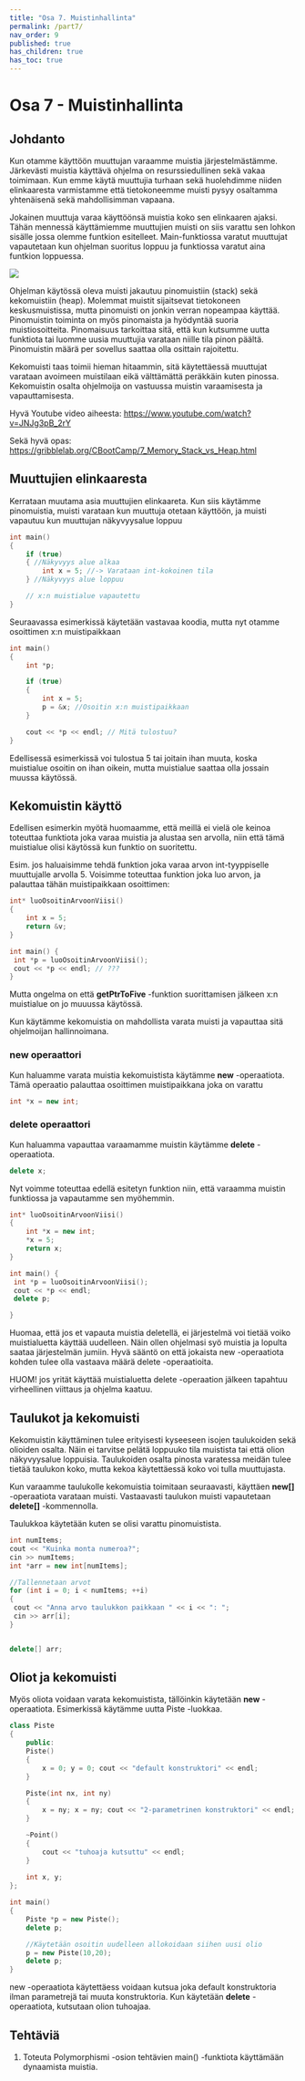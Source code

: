 ```yaml
---
title: "Osa 7. Muistinhallinta"
permalink: /part7/
nav_order: 9
published: true
has_children: true
has_toc: true
---
```


# Osa 7 - Muistinhallinta

## Johdanto

Kun otamme käyttöön muuttujan varaamme muistia järjestelmästämme. Järkevästi muistia käyttävä ohjelma on resurssiedullinen sekä vakaa toimimaan. Kun emme käytä muuttujia turhaan sekä huolehdimme niiden elinkaaresta varmistamme että tietokoneemme muisti pysyy osaltamma yhtenäisenä sekä mahdollisimman vapaana.

Jokainen muuttuja varaa käyttöönsä muistia koko sen elinkaaren ajaksi. Tähän mennessä käyttämiemme muuttujien muisti on siis varattu sen lohkon sisälle jossa olemme funtkion esitelleet. Main-funktiossa varatut muuttujat vapautetaan kun ohjelman suoritus loppuu ja funktiossa varatut aina funtkion loppuessa.

![](2020-06-27-08-11-25.png)

Ohjelman käytössä oleva muisti jakautuu pinomuistiin (stack) sekä kekomuistiin (heap). Molemmat muistit sijaitsevat tietokoneen keskusmuistissa, mutta pinomuisti on jonkin verran nopeampaa käyttää. Pinomuistin toiminta on myös pinomaista ja hyödyntää suoria muistiosoitteita. Pinomaisuus tarkoittaa sitä, että kun kutsumme uutta funktiota tai luomme uusia muuttujia varataan niille tila pinon päältä. Pinomuistin määrä per sovellus saattaa olla osittain rajoitettu. 

Kekomuisti taas toimii hieman hitaammin, sitä käytettäessä muuttujat varataan avoimeen muistilaan eikä välttämättä peräkkäin kuten pinossa. Kekomuistin osalta ohjelmoija on vastuussa muistin varaamisesta ja vapauttamisesta.



Hyvä Youtube video aiheesta:
https://www.youtube.com/watch?v=JNJg3pB_2rY

Sekä hyvä opas:
https://gribblelab.org/CBootCamp/7_Memory_Stack_vs_Heap.html

## Muuttujien elinkaaresta

Kerrataan muutama asia muuttujien elinkaareta. Kun siis käytämme pinomuistia, muisti varataan kun muuttuja otetaan käyttöön, ja muisti vapautuu kun muuttujan näkyvyysalue loppuu
```c++
int main() 
{
    if (true) 
    { //Näkyvyys alue alkaa
        int x = 5; //-> Varataan int-kokoinen tila
    } //Näkyvyys alue loppuu

    // x:n muistialue vapautettu
}
```

Seuraavassa esimerkissä käytetään vastavaa koodia, mutta nyt otamme osoittimen x:n muistipaikkaan

```c++
int main() 
{
    int *p;

    if (true) 
    {
        int x = 5;
        p = &x; //Osoitin x:n muistipaikkaan
    }

    cout << *p << endl; // Mitä tulostuu?
}
```

Edellisessä esimerkissä voi tulostua 5 tai joitain ihan muuta, koska muistialue osoitin on ihan oikein, mutta muistialue saattaa olla jossain muussa käytössä. 

## Kekomuistin käyttö

Edellisen esimerkin myötä huomaamme, että meillä ei vielä ole keinoa toteuttaa funktiota joka varaa muistia ja alustaa sen arvolla, niin että tämä muistialue olisi käytössä kun funktio on suoritettu. 

Esim. jos haluaisimme tehdä funktion joka varaa arvon int-tyyppiselle muuttujalle arvolla 5. Voisimme toteuttaa funktion joka luo arvon, ja palauttaa tähän muistipaikkaan osoittimen:

```c++
int* luoOsoitinArvoonViisi() 
{
    int x = 5;
    return &v;
}

int main() {
 int *p = luoOsoitinArvoonViisi();
 cout << *p << endl; // ???
}
```

Mutta ongelma on että **getPtrToFive** -funktion suorittamisen jälkeen x:n muistialue on jo muuussa käytössä.

Kun käytämme kekomuistia on mahdollista varata muisti ja vapauttaa sitä ohjelmoijan hallinnoimana.

### new operaattori

Kun haluamme varata muistia kekomuistista käytämme **new** -operaatiota. Tämä operaatio palauttaa osoittimen muistipaikkana joka on varattu

```c++
int *x = new int;
```

### delete operaattori

Kun haluamma vapauttaa varaamamme muistin käytämme **delete** -operaatiota.

```c++
delete x;
```

Nyt voimme toteuttaa edellä esitetyn funktion niin, että varaamma muistin funktiossa ja vapautamme sen myöhemmin.

```c++
int* luoOsoitinArvoonViisi() 
{
    int *x = new int;
    *x = 5;
    return x;
}

int main() {
 int *p = luoOsoitinArvoonViisi();
 cout << *p << endl; 
 delete p;

}
```

Huomaa, että jos et vapauta muistia deletellä, ei järjestelmä voi tietää voiko muistialuetta käyttää uudelleen. Näin ollen ohjelmasi syö muistia ja lopulta saataa järjestelmän jumiin. Hyvä sääntö on että jokaista new -operaatiota kohden tulee olla vastaava määrä delete -operaatioita.

HUOM! jos yrität käyttää muistialuetta delete -operaation jälkeen tapahtuu virheellinen viittaus ja ohjelma kaatuu.


## Taulukot ja kekomuisti

Kekomuistin käyttäminen tulee erityisesti kyseeseen isojen taulukoiden sekä olioiden osalta. Näin ei tarvitse pelätä loppuuko tila muistista tai että olion näkyvyysalue loppuisia. Taulukoiden osalta pinosta varatessa meidän tulee tietää taulukon koko, mutta kekoa käytettäessä koko voi tulla muuttujasta.

Kun varaamme taulukolle kekomuistia toimitaan seuraavasti, käyttäen **new[]** -operaatiota varataan muisti. Vastaavasti taulukon muisti vapautetaan **delete[]** -kommennolla.

Taulukkoa käytetään kuten se olisi varattu pinomuistista.

```c++
int numItems;
cout << "Kuinka monta numeroa?";
cin >> numItems;
int *arr = new int[numItems];

//Tallennetaan arvot
for (int i = 0; i < numItems; ++i) 
{
 cout << "Anna arvo taulukkon paikkaan " << i << ": ";
 cin >> arr[i];
}


delete[] arr;
```

## Oliot ja kekomuisti

Myös oliota voidaan varata kekomuistista, tällöinkin käytetään **new** -operaatiota. Esimerkissä käytämme uutta Piste -luokkaa.

```c++
class Piste 
{
    public:
    Piste() 
    {
        x = 0; y = 0; cout << "default konstruktori" << endl;
    }

    Piste(int nx, int ny) 
    {
        x = ny; x = ny; cout << "2-parametrinen konstruktori" << endl;
    }

    ~Point() 
    {
        cout << "tuhoaja kutsuttu" << endl;
    }
    
    int x, y;
};

int main() 
{
    Piste *p = new Piste();
    delete p;

    //Käytetään osoitin uudelleen allokoidaan siihen uusi olio
    p = new Piste(10,20);
    delete p;
}
```

new -operaatiota käytettäess voidaan kutsua joka default konstruktoria ilman parametrejä tai muuta konstruktoria. Kun käytetään **delete** -operaatiota, kutsutaan olion tuhoajaa.

## Tehtäviä


1. Toteuta Polymorphismi -osion tehtävien main() -funktiota käyttämään dynaamista muistia.
